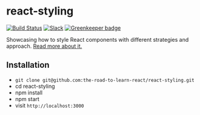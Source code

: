 # react-styling

[![Build Status](https://travis-ci.org/the-road-to-learn-react/react-styling.svg?branch=master)](https://travis-ci.org/the-road-to-learn-react/react-styling) [![Slack](https://slack-the-road-to-learn-react.wieruch.com/badge.svg)](https://slack-the-road-to-learn-react.wieruch.com/) [![Greenkeeper badge](https://badges.greenkeeper.io/the-road-to-learn-react/react-styling.svg)](https://greenkeeper.io/)

Showcasing how to style React components with different strategies and approach. [Read more about it.](https://www.robinwieruch.de/react-styling)

## Installation

- `git clone git@github.com:the-road-to-learn-react/react-styling.git`
- cd react-styling
- npm install
- npm start
- visit `http://localhost:3000`
